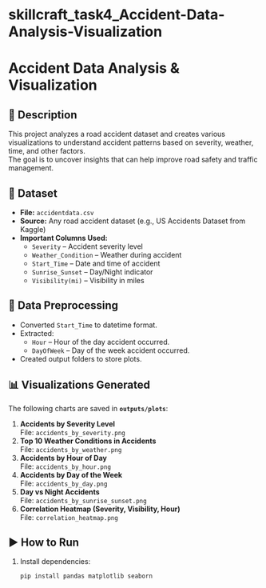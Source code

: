 # skillcraft_task4_Accident-Data-Analysis-Visualization
# Accident Data Analysis & Visualization

## 📌 Description
This project analyzes a road accident dataset and creates various visualizations to understand accident patterns based on severity, weather, time, and other factors.  
The goal is to uncover insights that can help improve road safety and traffic management.

## 📂 Dataset
- **File:** `accidentdata.csv`
- **Source:** Any road accident dataset (e.g., US Accidents Dataset from Kaggle)
- **Important Columns Used:**
  - `Severity` – Accident severity level
  - `Weather_Condition` – Weather during accident
  - `Start_Time` – Date and time of accident
  - `Sunrise_Sunset` – Day/Night indicator
  - `Visibility(mi)` – Visibility in miles

## 🧹 Data Preprocessing
- Converted `Start_Time` to datetime format.
- Extracted:
  - `Hour` – Hour of the day accident occurred.
  - `DayOfWeek` – Day of the week accident occurred.
- Created output folders to store plots.

## 📊 Visualizations Generated
The following charts are saved in **`outputs/plots`**:

1. **Accidents by Severity Level**  
   File: `accidents_by_severity.png`
2. **Top 10 Weather Conditions in Accidents**  
   File: `accidents_by_weather.png`
3. **Accidents by Hour of Day**  
   File: `accidents_by_hour.png`
4. **Accidents by Day of the Week**  
   File: `accidents_by_day.png`
5. **Day vs Night Accidents**  
   File: `accidents_by_sunrise_sunset.png`
6. **Correlation Heatmap (Severity, Visibility, Hour)**  
   File: `correlation_heatmap.png`

## ▶️ How to Run
1. Install dependencies:
   ```bash
   pip install pandas matplotlib seaborn
